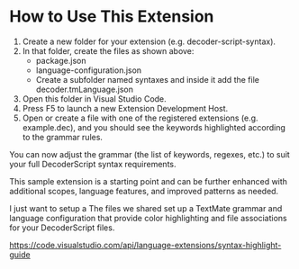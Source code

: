# How to Use This Extension
1. Create a new folder for your extension (e.g. decoder-script-syntax).
2. In that folder, create the files as shown above:
    * package.json
    * language-configuration.json
    * Create a subfolder named syntaxes and inside it add the file decoder.tmLanguage.json
3. Open this folder in Visual Studio Code.
4. Press F5 to launch a new Extension Development Host.
5. Open or create a file with one of the registered extensions (e.g. example.dec), and you should see the keywords highlighted according to the grammar rules.

You can now adjust the grammar (the list of keywords, regexes, etc.) to suit your full DecoderScript syntax requirements.

This sample extension is a starting point and can be further enhanced with additional scopes, language features, and improved patterns as needed.

I just want to setup a The files we shared set up a TextMate grammar and language configuration that provide color highlighting and file associations for your DecoderScript files.

https://code.visualstudio.com/api/language-extensions/syntax-highlight-guide